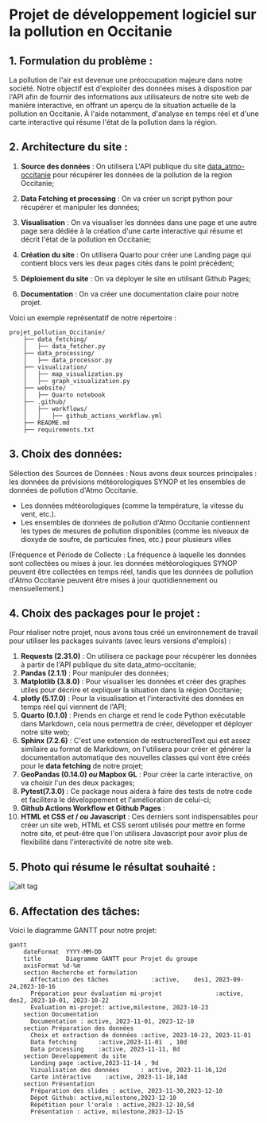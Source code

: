 #  Projet de développement logiciel sur la pollution en Occitanie 

## 1. Formulation du problème :
La pollution de l'air est devenue une préoccupation majeure dans notre société. Notre objectif est d'exploiter des données mises à disposition par l'API afin de fournir des informations aux utilisateurs de notre site web de manière interactive, en offrant un aperçu de la situation actuelle de la pollution en Occitanie. À l'aide notamment, d'analyse en temps réel et d'une carte interactive qui résume l'état de la pollution dans la région.

## 2. Architecture du site :
1. **Source des données** : On utilisera L'API publique du site [data_atmo-occitanie](https://data-atmo-occitanie.opendata.arcgis.com/) pour récupérer les données de la pollution de la region Occitanie;
2. **Data Fetching et processing** : On va créer un script python pour récupérer et manipuler les données;
3. **Visualisation** : On va visualiser les données dans une page et une autre page sera dédiée à la création d'une carte interactive qui résume et décrit l'état de la pollution en Occitanie;
4. **Création du site** : On utilisera Quarto pour créer une Landing page qui contient blocs vers les deux pages cités dans le point précédent; 
5. **Déploiement du site** : On va déployer le site en utilisant Github Pages;

6. **Documentation** : On va créer une documentation claire pour notre projet.  

Voici un exemple représentatif de notre répertoire :

```
projet_pollution_Occitanie/
    ├── data_fetching/
    │   ├── data_fetcher.py
    ├── data_processing/
    │   ├── data_processor.py
    ├── visualization/
    │   ├── map_visualization.py
    │   ├── graph_visualization.py
    ├── website/
    │   ├── Quarto notebook
    ├── .github/
    │   ├── workflows/
    │   │   ├── github_actions_workflow.yml
    ├── README.md
    ├── requirements.txt
```

## 3. Choix des données: 
Sélection des Sources de Données :
Nous avons deux sources principales : les données de prévisions météorologiques SYNOP et les ensembles de données de pollution d'Atmo Occitanie.
- Les données météorologiques (comme la température, la vitesse du vent, etc.).
- Les ensembles de données de pollution d'Atmo Occitanie contiennent les types de mesures de pollution disponibles (comme les niveaux de dioxyde de soufre, de particules fines, etc.) pour plusieurs villes

(Fréquence et Période de Collecte :
La fréquence à laquelle les données sont collectées ou mises à jour. les données météorologiques SYNOP peuvent être collectées en temps réel, tandis que les données de pollution d'Atmo Occitanie peuvent être mises à jour quotidiennement ou mensuellement.)

##  4. Choix des packages pour le projet :
Pour réaliser notre projet, nous avons tous créé un environnement de travail pour utiliser les packages suivants (avec leurs versions d'emplois) : 
1. **Requests (2.31.0)** : On utilisera ce package pour récupérer les données à partir de l'API publique du site data_atmo-occitanie;
2. **Pandas (2.1.1)** : Pour manipuler des données; 
3. **Matplotlib (3.8.0)** : Pour visualiser les données et créer des graphes utiles pour décrire et expliquer la situation dans la région Occitanie;
4. **plotly (5.17.0)** : Pour la visualisation et l'interactivité des données en temps réel qui viennent de l'API;
5. **Quarto (0.1.0)** : Prends en charge et rend le  code Python exécutable dans Markdown, cela nous permettra de créer, développer et déployer notre site web;
6. **Sphinx (7.2.6)** : C'est une extension de restructeredText qui est assez similaire au format de Markdown, on l'utilisera pour créer et générer la documentation automatique des nouvelles classes qui vont être créés pour le __**data fetching**__ de notre projet;
7. **GeoPandas (0.14.0) __*ou*__ Mapbox GL** : Pour créer la carte interactive, on va choisir l'un des deux packages;
8. **Pytest(7.3.0)** : Ce package nous aidera à faire des tests de notre code et facilitera le développement et l'amélioration de celui-ci;
9. **Github Actions Workflow et Github Pages** :
10. **HTML et CSS __*et*__ / __*ou*__ Javascript** : Ces derniers sont indispensables pour créer un site web, HTML et CSS seront utilisés pour mettre en forme notre site, et peut-être que l'on utilisera Javascript pour avoir plus de flexibilité dans l'interactivité de notre site web.


## 5. Photo qui résume le résultat souhaité : 


![alt tag](https://github.com/Arthur-tena/projet_pollution_Occitanie/assets/145753421/021a322b-0cbb-4ed9-a448-61a6a2862cd8)



## 6. Affectation des tâches:
  Voici le diagramme GANTT pour notre projet:





```mermaid
gantt
    dateFormat  YYYY-MM-DD
    title       Diagramme GANTT pour Projet du groupe 
    axisFormat %d-%m
    section Recherche et formulation
      Affectation des tâches            :active,    des1, 2023-09-24,2023-10-16
      Préparation pour évaluation mi-projet               :active,  des2, 2023-10-01, 2023-10-22
      Evaluation mi-projet: active,milestone, 2023-10-23
    section Documentation 
      Documentation : active, 2023-11-01, 2023-12-10    
    section Préparation des données
      Choix et extraction de données :active, 2023-10-23, 2023-11-01
      Data fetching      :active,2023-11-01  , 10d
      Data processing    :active, 2023-11-11, 8d
    section Developpement du site
      Landing page :active,2023-11-14 , 9d
      Vizualisation des données      : active, 2023-11-16,12d 
      Carte intéractive    :active, 2023-11-18,14d
    section Présentation
      Préparation des slides : active, 2023-11-30,2023-12-10
      Dépot Github: active,milestone,2023-12-10   
      Répétition pour l'orale : active,2023-12-10,5d 
      Présentation : active, milestone,2023-12-15
```
